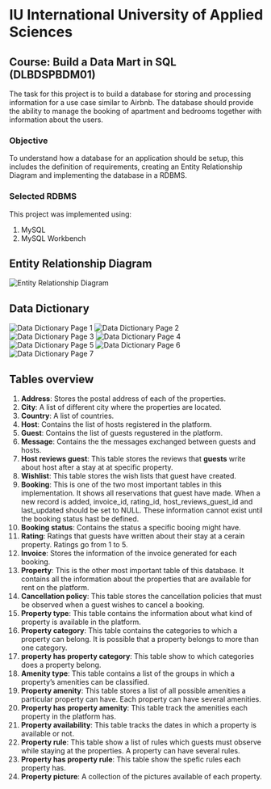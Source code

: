 # IU International University of Applied Sciences

## Course: Build a Data Mart in SQL (DLBDSPBDM01)
The task for this project is to build a database for storing and processing information for a use case similar to Airbnb. The database should provide the ability to manage the booking of apartment and bedrooms together with information about the users.

### Objective
To understand how a database for an application should be setup, this includes the definition of requirements, creating an Entity Relationship Diagram and implementing the database in a RDBMS.

### Selected RDBMS
This project was implemented using:

1. MySQL
2. MySQL Workbench

## Entity Relationship Diagram
![Entity Relationship Diagram](./images/ERD.png)

## Data Dictionary
![Data Dictionary Page 1](./images/data_dict_1.png)
![Data Dictionary Page 2](./images/data_dict_2.png)
![Data Dictionary Page 3](./images/data_dict_3.png)
![Data Dictionary Page 4](./images/data_dict_4.png)
![Data Dictionary Page 5](./images/data_dict_5.png)
![Data Dictionary Page 6](./images/data_dict_6.png)
![Data Dictionary Page 7](./images/data_dict_7.png)

## Tables overview

1. __Address__: Stores the postal address of each of the properties.
2. __City__: A list of different city where the properties are located.
3. __Country__: A list of countries.
4. __Host__: Contains the list of hosts registered in the platform.
5. __Guest__: Contains the list of guests regustered in the platform.
6. __Message__: Contains the the messages exchanged between guests and hosts.
7. __Host reviews guest__:  This table stores the reviews that **guests** write about host after a stay at at specific property.
8. __Wishlist__: This table stores the wish lists that guest have created.
9. __Booking__: This is one of the two most important tables in this implementation. It shows all reservations that guest have made. When a new record is added, invoice_id, rating_id, host_reviews_guest_id and last_updated should be set to NULL. These information cannot exist until the booking status hast be defined.
10. __Booking status__: Contains the status a specific booing might have.
11. __Rating__: Ratings that guests have written about their stay at a cerain property. Ratings go from 1 to 5.
12. __Invoice__: Stores the information of the invoice generated for each booking.
13. __Property__: This is the other most important table of this database. It contains all the information about the properties that are available for rent on the platform.
14. __Cancellation policy__: This table stores the cancellation policies that must be observed when a guest wishes to cancel a booking.
15. __Property type__: This table contains the information about what kind of property is available in the platform.
16. __Property category__: This table contains the categories to which a property can belong. It is possible that a property belongs to more than one category.
17. __property has property category__: This table show to which categories does a property belong.
18. __Amenity type__: This table contains a list of the groups in which a property’s amenities can be classified.
19. __Property amenity__: This table stores a list of all possible amenities a particular property can have. Each property can have several amenities.
20. __Property has property amenity__: This table track the amenities each property in the platform has.
21. __Property availability__: This table tracks the dates in which a property is available or not.
22. __Property rule__: This table show a list of rules which guests must observe while staying at the properties. A property can have several rules.
23. __Property has property rule__: This table show the spefic rules each property has.
24. __Property picture__: A collection of the pictures available of each property.